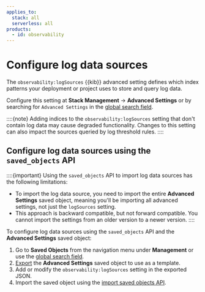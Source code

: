 ```yaml
---
applies_to:
  stack: all
  serverless: all
products:
  - id: observability
---
```


# Configure log data sources

The `observability:logSources` {{kib}} advanced setting defines which index patterns your deployment or project uses to store and query log data.

Configure this setting at **Stack Management** → **Advanced Settings** or by searching for `Advanced Settings` in the [global search field](/explore-analyze/find-and-organize/find-apps-and-objects.md).


::::{note}
Adding indices to the `observability:logSources` setting that don't contain log data may cause degraded functionality. Changes to this setting can also impact the sources queried by log threshold rules.
::::

## Configure log data sources using the `saved_objects` API

::::{important}
Using the `saved_objects` API to import log data sources has the following limitations:

* To import the log data source, you need to import the entire **Advanced Settings** saved object, meaning you'll be importing all advanced settings, not just the `logSources` setting.
* This approach is backward compatible, but not forward compatible. You cannot import the settings from an older version to a newer version.
::::

To configure log data sources using the `saved_objects` API and the **Advanced Settings** saved object:

1. Go to **Saved Objects** from the navigation menu under **Management** or use the [global search field](../../../explore-analyze/find-and-organize/find-apps-and-objects.md).
1. [Export](/explore-analyze/find-and-organize/saved-objects.md#saved-objects-import-and-export) the **Advanced Settings** saved object to use as a template.
1. Add or modify the `observability:logSources` setting in the exported JSON.
1. Import the saved object using the [import saved objects API]({{kib-apis}}/operation/operation-importsavedobjectsdefault).
